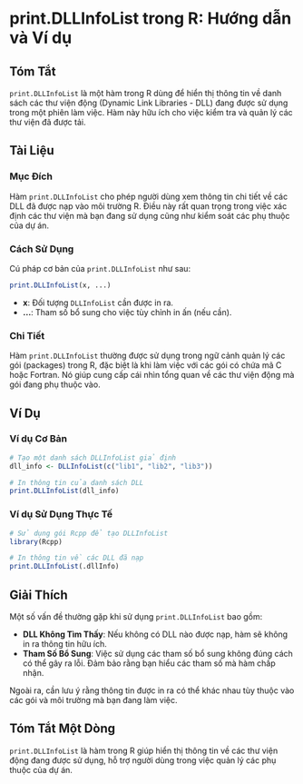 <!--
Meta Description: # print.DLLInfoList trong R: Hướng dẫn và Ví dụ ## Tóm Tắt `print.DLLInfoList` là một hàm trong R dùng để hiển thị thông tin về danh sách các thư viện...
Meta Keywords: dllinfolist, các, print, dụng, trong
-->

# print.DLLInfoList trong R: Hướng dẫn và Ví dụ

## Tóm Tắt
`print.DLLInfoList` là một hàm trong R dùng để hiển thị thông tin về danh sách các thư viện động (Dynamic Link Libraries - DLL) đang được sử dụng trong một phiên làm việc. Hàm này hữu ích cho việc kiểm tra và quản lý các thư viện đã được tải.

## Tài Liệu
### Mục Đích
Hàm `print.DLLInfoList` cho phép người dùng xem thông tin chi tiết về các DLL đã được nạp vào môi trường R. Điều này rất quan trọng trong việc xác định các thư viện mà bạn đang sử dụng cũng như kiểm soát các phụ thuộc của dự án.

### Cách Sử Dụng
Cú pháp cơ bản của `print.DLLInfoList` như sau:

```R
print.DLLInfoList(x, ...)
```

- **x**: Đối tượng `DLLInfoList` cần được in ra.
- **...**: Tham số bổ sung cho việc tùy chỉnh in ấn (nếu cần).

### Chi Tiết
Hàm `print.DLLInfoList` thường được sử dụng trong ngữ cảnh quản lý các gói (packages) trong R, đặc biệt là khi làm việc với các gói có chứa mã C hoặc Fortran. Nó giúp cung cấp cái nhìn tổng quan về các thư viện động mà gói đang phụ thuộc vào.

## Ví Dụ
### Ví dụ Cơ Bản
```R
# Tạo một danh sách DLLInfoList giả định
dll_info <- DLLInfoList(c("lib1", "lib2", "lib3"))

# In thông tin của danh sách DLL
print.DLLInfoList(dll_info)
```

### Ví dụ Sử Dụng Thực Tế
```R
# Sử dụng gói Rcpp để tạo DLLInfoList
library(Rcpp)

# In thông tin về các DLL đã nạp
print.DLLInfoList(.dllInfo)
```

## Giải Thích
Một số vấn đề thường gặp khi sử dụng `print.DLLInfoList` bao gồm:

- **DLL Không Tìm Thấy**: Nếu không có DLL nào được nạp, hàm sẽ không in ra thông tin hữu ích.
- **Tham Số Bổ Sung**: Việc sử dụng các tham số bổ sung không đúng cách có thể gây ra lỗi. Đảm bảo rằng bạn hiểu các tham số mà hàm chấp nhận.

Ngoài ra, cần lưu ý rằng thông tin được in ra có thể khác nhau tùy thuộc vào các gói và môi trường mà bạn đang làm việc.

## Tóm Tắt Một Dòng
`print.DLLInfoList` là hàm trong R giúp hiển thị thông tin về các thư viện động đang được sử dụng, hỗ trợ người dùng trong việc quản lý các phụ thuộc của dự án.